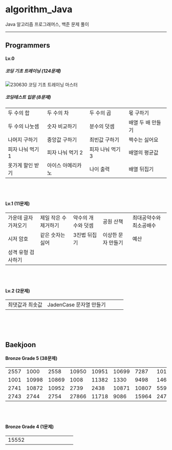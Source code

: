 # algorithm_Java

Java 알고리즘 프로그래머스, 백준 문제 풀이

****

## Programmers
#### Lv.0 
##### 코딩 기초 트레이닝 (124문제)
![230630 코딩 기초 트레이닝 마스터](https://github.com/HaenaCho01/algorithm_Java/assets/131599243/96b48975-8927-47c0-a2e8-5b2977fc8cd1)



##### 코딩테스트 입문 (8문제)
|          |         |         |            |
|----------|---------|---------|------------|
| 두 수의 합   | 두 수의 차  | 두 수의 곱  | 몫 구하기      |
| 두 수의 나눗셈 | 숫자 비교하기 | 분수의 덧셈  | 배열 두 배 만들기 |
| 나머지 구하기  | 중앙값 구하기 | 최빈값 구하기 | 짝수는 싫어요    |
| 피자 나눠 먹기 1 | 피자 나눠 먹기 2 | 피자 나눠 먹기 3 | 배열의 평균값 |
| 옷가게 할인 받기 | 아이스 아메리카노 | 나이 출력 | 배열 뒤집기 |
</br></br>

#### Lv.1 (11문제)
|             |              |            |            |              |
|-------------|--------------|------------|------------|--------------|
| 가운데 글자 가져오기 | 제일 작은 수 제거하기 | 약수의 개수와 덧셈 | 공원 산책      | 최대공약수와 최소공배수 |
| 시저 암호       | 같은 숫자는 싫어    | 3진법 뒤집기    | 이상한 문자 만들기 | 예산           |
| 성격 유형 검사하기 |

</br></br>

#### Lv.2 (2문제)
|          |                   |            |       |              |
|----------|-------------------|------------|-------|--------------|
| 최댓값과 최솟값 | JadenCase 문자열 만들기 |
</br></br></br>
 
## Baekjoon
#### Bronze Grade 5 (38문제)
| | | | | | | | | | |
|---|---|---|---|---|---|---|---|---|---|
| 2557 | 1000 | 2558 | 10950 | 10951 | 10699 | 7287 | 10171 | 10172 | 25083 |
| 1001 | 10998 | 10869 | 1008 | 11382 | 1330 | 9498 | 14681 | 2753 | 2420 |
| 2741 | 10872 | 10952 | 2739 | 2438 | 10871 | 10807 | 5597 | 2738 | 11654 |
| 2743 | 2744 | 2754 | 27866 | 11718 | 9086 | 15964 | 2475 |
</br></br>

#### Bronze Grade 4 (1문제)
|       | | | | | | | | | |
|-------|---|---|---|---|---|---|---|---|---|
| 15552 |
